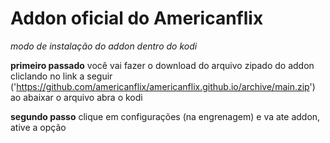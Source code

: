 # Addon oficial do Americanflix

_modo de instalação do addon dentro do kodi_

**primeiro passado**
você vai fazer o download do arquivo zipado do addon cliclando no link a seguir ('https://github.com/americanflix/americanflix.github.io/archive/main.zip') ao abaixar o arquivo abra o kodi

**segundo passo**
clique em configurações (na engrenagem) e va ate addon, ative a opção

